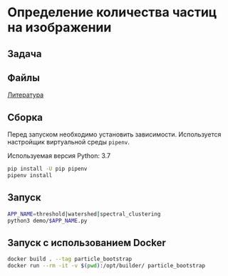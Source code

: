 # Определение количества частиц на изображении

## Задача


## Файлы

[Литература](https://s3.toliak.ru/minio/course-project-2019/literature/)

## Сборка

Перед запуском необходимо установить зависимости.
Используется настройщик виртуальной среды ``pipenv``.

Используемая версия Python: 3.7

```bash
pip install -U pip pipenv
pipenv install
```

## Запуск

```bash
APP_NAME=threshold|watershed|spectral_clustering
python3 demo/$APP_NAME.py
```

## Запуск с использованием Docker

```bash
docker build . --tag particle_bootstrap
docker run --rm -it -v $(pwd):/opt/builder/ particle_bootstrap
```
